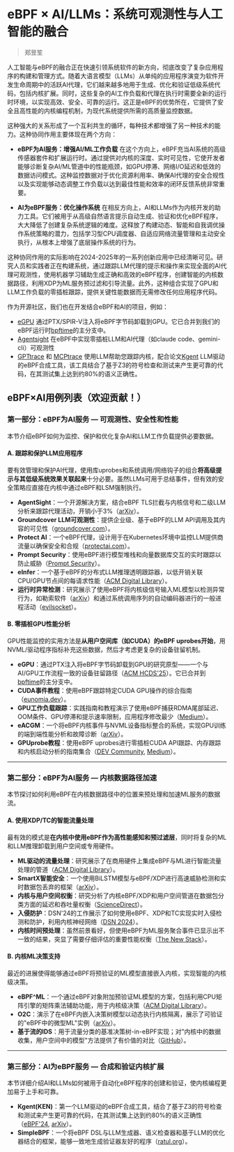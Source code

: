 # eBPF × AI/LLMs：系统可观测性与人工智能的融合

> 郑昱笙

人工智能与eBPF的融合正在快速引领系统软件的新方向，彻底改变了复杂应用程序的构建和管理方式。随着大语言模型（LLMs）从单纯的应用程序演变为软件开发生命周期中的活跃AI代理，它们越来越多地用于生成、优化和验证低级系统代码，包括内核扩展。同时，这些复杂的AI工作负载和代理在执行时需要全新的运行时环境，以实现高效、安全、可靠的运行。这正是eBPF的优势所在，它提供了安全且高性能的内核编程机制，为现代系统提供所需的高质量监控数据。

这种强大的关系形成了一个互利共生的循环，每种技术都增强了另一种技术的能力。这种协同作用主要体现在两个方向：

  * **eBPF为AI服务：增强AI/ML工作负载**
    在这个方向上，eBPF充当AI系统的高级传感器套件和扩展运行时。通过提供对内核的深度、实时可见性，它使开发者能够诊断复杂AI/ML管道中的性能瓶颈，如GPU停滞、网络I/O延迟和低效的数据访问模式。这种监控数据对于优化资源利用率、确保AI代理的安全合规性以及实现能够动态调整工作负载以达到最佳性能和效率的闭环反馈系统非常重要。

  * **AI为eBPF服务：优化操作系统**
    在相反方向上，AI和LLMs作为内核开发的助力工具。它们被用于从高级自然语言提示自动生成、验证和优化eBPF程序，大大降低了创建复杂系统逻辑的难度。这释放了构建动态、智能和自我调优操作系统策略的潜力，包括学习型CPU调度器、自适应网络流量管理和主动安全执行，从根本上增强了底层操作系统的行为。

这种协同作用的实际影响在2024-2025年的一系列创新应用中已经清晰可见。研究人员和实践者正在构建系统，通过跟踪LLM代理的提示和操作来实现全面的AI代理可观测性，使用机器学习辅助生成正确和高效的eBPF程序，创建智能的内核数据路径，利用XDP为ML服务预过滤和引导流量。此外，这种组合实现了GPU和LLM工作负载的零插桩跟踪，提供关键性能数据而无需修改任何应用程序代码。

作为开源社区，我们也在开发结合eBPF和AI的项目，例如：

- [eGPU](https://dl.acm.org/doi/10.1145/3723851.3726984) 通过PTX/SPIR-V注入将eBPF字节码卸载到GPU。它已合并到我们的eBPF运行时[bpftime](https://github.com/bpftime/bpftime)的主分支中。
- [Agentsight](https://github.com/eunomia-bpf/agentsight) 在eBPF中实现零插桩LLM和AI代理（如claude code、gemini-cli）可观测性
- [GPTtrace](https://github.com/eunomia-bpf/GPTtrace) 和 [MCPtrace](https://github.com/eunomia-bpf/MCPtrace) 使用LLM帮助您跟踪内核，配合论文[Kgent](https://dl.acm.org/doi/10.1145/3672197.3673434) LLM驱动的eBPF合成工具，该工具结合了基于Z3的符号检查和测试来产生更可靠的代码，在其测试集上达到约80%的语义正确性。

## eBPF×AI用例列表（欢迎贡献！）

### **第一部分：eBPF为AI服务 — 可观测性、安全性和性能**

本节介绍eBPF如何为监控、保护和优化复杂AI和LLM工作负载提供必要数据。

#### **A. 跟踪和保护LLM应用程序**

要有效管理和保护AI代理，使用库uprobes和系统调用/网络钩子的组合**将高级提示与其低级系统效果关联起来**十分必要。虽然LLMs可用于总结事件，但有效的安全策略应直接在内核中通过eBPF和LSM强制执行。

* **AgentSight**：一个开源解决方案，结合eBPF TLS拦截与内核信号和二级LLM分析来跟踪代理活动，开销小于3%（[arXiv](https://arxiv.org/abs/2508.02736)）。
* **Groundcover LLM可观测性**：提供企业级、基于eBPF的LLM API调用及其内容的可见性（[groundcover.com](https://www.groundcover.com/ai-observability/llm-observability)）。
* **Protect AI**：一个eBPF代理，设计用于在Kubernetes环境中监控LLM提供商流量以确保安全和合规（[protectai.com](https://protectai.com/blog/why-ebpf-is-secure)）。
* **Prompt Security**：使用eBPF进行模型堆栈和向量数据库交互的实时跟踪以防止威胁（[Prompt Security](https://www.prompt.security/blog/ebpf-at-prompt-security-the-first-no-code-security-offering-for-llm-based-applications)）。
* **eInfer**：一个基于eBPF的分布式LLM推理透明跟踪器，以低开销关联CPU/GPU节点间的每请求性能（[ACM Digital Library](https://dl.acm.org/doi/abs/10.1145/3748355.3748372)）。
* **运行时异常检测**：研究展示了使用eBPF将内核级信号输入ML模型以检测异常行为，如勒索软件（[arXiv](https://arxiv.org/html/2406.14020v1)）和通过系统调用序列的自动编码器进行的一般进程活动（[evilsocket](https://www.evilsocket.net/2022/08/15/Process-behaviour-anomaly-detection-using-eBPF-and-unsupervised-learning-Autoencoders/)）。

#### **B. 零插桩GPU性能分析**

GPU性能监控的实用方法是**从用户空间库（如CUDA）的eBPF uprobes开始**，用NVML/驱动程序指标补充这些数据，然后才考虑更复杂的设备驻留机制。

* **eGPU**：通过PTX注入将eBPF字节码卸载到GPU的研究原型——一个与AI/GPU工作流程一致的设备驻留路径（[ACM HCDS'25](https://camps.aptaracorp.com/ACM_PMS/PMS/ACM/HCDS25/10/13a8f7c0-0a7e-11f0-ada9-16bb50361d1f/OUT/hcds25-10.html)）。它已合并到[bpftime](https://github.com/bpftime/bpftime)的主分支中。
* **CUDA事件教程**：使用eBPF跟踪特定CUDA GPU操作的综合指南（[eunomia.dev](https://eunomia.dev/tutorials/47-cuda-events/)）。
* **GPU工作负载跟踪**：实践指南和教程演示了使用eBPF捕获RDMA尾部延迟、OOM条件、GPU停滞和提示速率限制，应用程序修改最少（[Medium](https://klizosolutions.medium.com/harnessing-ebpf-for-high-performance-llm-workloads-a-cloud-native-guide-efb7d73e19ed)）。
* **eACGM**：一个将eBPF内核事件与NVML设备指标整合的系统，实现GPU训练的端到端性能分析和故障诊断（[arXiv](https://arxiv.org/html/2506.02007v1)）。
* **GPUprobe教程**：使用eBPF uprobes进行零插桩CUDA API跟踪、内存跟踪和内核启动分析的指南集合（[DEV Community](https://dev.to/ethgraham/snooping-on-your-gpu-using-ebpf-to-build-zero-instrumentation-cuda-monitoring-2hh1), [Medium](https://medium.com/%40kcl17/inside-cuda-building-ebpf-uprobes-for-gpu-monitoring-449519b236ed)）。

---

### **第二部分：eBPF为AI服务 — 内核数据路径加速**

本节探讨如何利用eBPF在内核数据路径中的位置来预处理和加速ML服务的数据流。

#### **A. 使用XDP/TC的智能流量处理**

最有效的模式是**在内核中使用eBPF作为高性能感知和预过滤层**，同时将复杂的ML和LLM推理卸载到用户空间或专用硬件。

* **ML驱动的流量处理**：研究展示了在商用硬件上集成eBPF与ML进行智能流量处理的管道（[ACM Digital Library](https://dl.acm.org/doi/10.1016/j.comnet.2024.110295)）。
* **SmartX智能安全**：一个使用BiLSTM模型与eBPF/XDP进行高速威胁检测和实时数据包丢弃的框架（[arXiv](https://arxiv.org/abs/2410.20244)）。
* **内核与用户空间权衡**：研究分析了内核eBPF/XDP和用户空间管道在数据包分类方面的延迟和吞吐量权衡（[ScienceDirect](https://www.sciencedirect.com/science/article/pii/S1389128624000203)）。
* **入侵防护**：DSN'24的工作展示了如何使用eBPF、XDP和TC实现实时入侵检测和防护，利用内核神经网络（[DSN 2024](https://dsn2024uq.github.io/Proceedings/pdfs/DSN2024-6rvE3SSpzFYmysif75Dkid/410500a416/410500a416.pdf)）。
* **内核时间预处理**：虽然前景看好，但使用eBPF为ML服务聚合事件已显示出不一致的结果，突显了需要仔细评估的重要性能权衡（[The New Stack](https://thenewstack.io/research-ebpf-not-always-a-silver-bullet-for-network-apps/)）。

#### **B. 内核ML决策支持**

最近的进展使得能够通过eBPF将预验证的ML模型直接嵌入内核，实现智能的内核级决策。

* **eBPF^ML**：一个通过eBPF对象附加预验证ML模型的方案，包括利用CPU矩阵引擎的矩阵乘法辅助功能，用于内核级决策（[ACM Digital Library](https://dl.acm.org/doi/10.1145/3748355.3748363)）。
* **O2C**：演示了在eBPF内嵌入决策树模型以动态执行内核隔离，展示了可验证的"eBPF中的微型ML"实例（[arXiv](https://arxiv.org/abs/2401.05641)）。
* **基于流的IDS**：用于流量分类的基准决策树-in-eBPF实现；对"内核中的数据收集，用户空间中的模型"方法提供了有价值的对比（[GitHub](https://github.com/CN-TU/machine-learning-in-ebpf)）。

---

### **第三部分：AI为eBPF服务 — 合成和验证内核扩展**

本节详细介绍AI和LLMs如何被用于自动化eBPF程序的创建和验证，使内核编程更加易于上手和可靠。

* **Kgent(KEN)**：第一个LLM驱动的eBPF合成工具，结合了基于Z3的符号检查和测试来产生更可靠的代码，在其测试集上达到约80%的语义正确性（[eBPF'24](https://dl.acm.org/doi/10.1145/3672197.3673434/), [arXiv](https://arxiv.org/html/2312.05531v1)）。
* **SimpleBPF**：一个将eBPF DSL与LLM生成器、语义检查器和基于LLM的优化器结合的框架，能够一致地生成验证器友好的程序（[ratul.org](https://ratul.org/papers/ebpf2025-simplebpf.pdf)）。